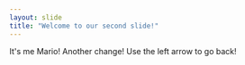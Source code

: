 ```yaml
---
layout: slide
title: "Welcome to our second slide!"
---
```

It's me Mario! Another change!
Use the left arrow to go back!
